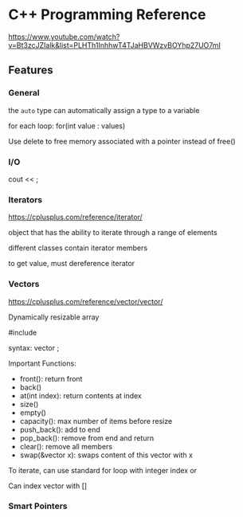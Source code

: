 # C++ Programming Reference

https://www.youtube.com/watch?v=Bt3zcJZIalk&list=PLHTh1InhhwT4TJaHBVWzvBOYhp27UO7mI

## Features

### General

the ```auto``` type can automatically assign a type to a variable

for each loop: for(int value : values)

Use delete to free memory associated with a pointer instead of free()


### I/O

cout << <string>;

### Iterators

https://cplusplus.com/reference/iterator/

object that has the ability to iterate through a range of elements

different classes contain iterator members

to get value, must dereference iterator

### Vectors

https://cplusplus.com/reference/vector/vector/

Dynamically resizable array

#include <vector>

syntax: vector<type> <name>;

Important Functions:
- front(): return front
- back()
- at(int index): return contents at index
- size()
- empty()
- capacity(): max number of items before resize
- push_back(): add to end
- pop_back(): remove from end and return
- clear(): remove all members
- swap(&vector x): swaps content of this vector with x

To iterate, can use standard for loop with integer index or 

Can index vector with []

### Smart Pointers

